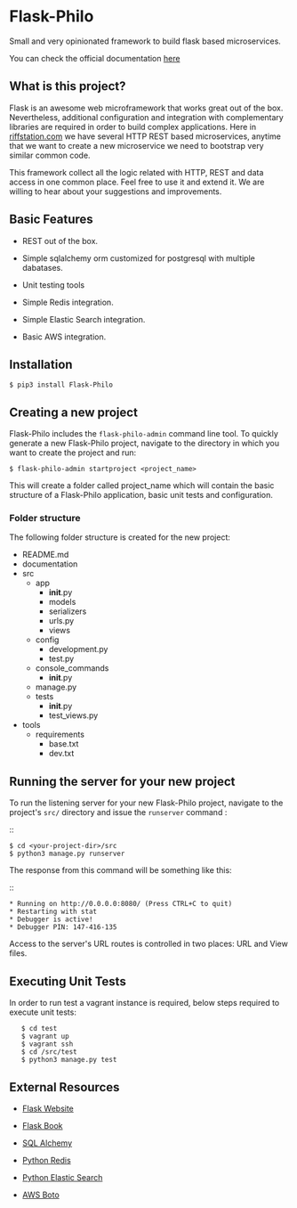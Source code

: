 # Flask-Philo

Small and very opinionated framework to build flask based microservices.

You can check the official documentation [here](http://flask-philo.readthedocs.io/en/latest/)


## What is this project?

Flask is an awesome web microframework that works great out of the box. Nevertheless,
additional configuration and integration with complementary libraries are required
in order to build complex applications. Here in [riffstation.com](https://play.riffstation.com) we have several
HTTP REST based microservices, anytime that we want to create a new microservice we need to bootstrap
very similar common code.

This framework collect all the logic related with HTTP, REST and data access in one common place.
Feel free to use it and extend it. We are willing to hear about your suggestions and improvements.



## Basic Features

* REST out of the box.

* Simple sqlalchemy orm customized for postgresql with multiple dabatases.

* Unit testing tools

* Simple Redis integration.

* Simple Elastic Search integration.

* Basic AWS integration.



## Installation

```
$ pip3 install Flask-Philo
```




## Creating a new project
Flask-Philo includes the `flask-philo-admin` command line tool.
To quickly generate a new Flask-Philo project, navigate to the directory in which you want to create
the project and run:

```
$ flask-philo-admin startproject <project_name>
```

This will create a folder called project_name which will contain the basic structure of a Flask-Philo application,
basic unit tests and configuration.



### Folder structure

The following folder structure is created for the new project:

* README.md
* documentation
* src
    * app
        * __init__.py
        * models
        * serializers
        * urls.py
        * views
    * config
        * development.py
        * test.py
    * console_commands
        * __init__.py
    * manage.py
    * tests
        * __init__.py
        * test_views.py
* tools
    * requirements
        * base.txt
        * dev.txt


## Running the server for your new project

To run the listening server for your new Flask-Philo project, navigate to the project's ``src/`` directory and issue the ``runserver`` command :

::

    $ cd <your-project-dir>/src
    $ python3 manage.py runserver

The response from this command will be something like this:

::

    * Running on http://0.0.0.0:8080/ (Press CTRL+C to quit)
    * Restarting with stat
    * Debugger is active!
    * Debugger PIN: 147-416-135

Access to the server's URL routes is controlled in two places: URL and View files.



## Executing Unit Tests

In order to run test a vagrant instance is required, below steps required to execute unit tests:

```
   $ cd test
   $ vagrant up
   $ vagrant ssh
   $ cd /src/test
   $ python3 manage.py test
```







## External Resources

* [Flask Website](http://flask.pocoo.org/)

* [Flask Book](http://flaskbook.com/)

* [SQL Alchemy](http://www.sqlalchemy.org/)

* [Python Redis](https://pypi.python.org/pypi/redis/2.10.3)

* [Python Elastic Search](https://www.elastic.co/guide/en/elasticsearch/client/python-api/current/index.html)

* [AWS Boto](https://pypi.python.org/pypi/boto3)
